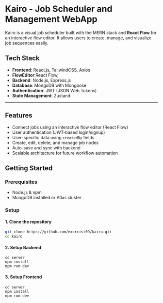 # Kairo - Job Scheduler and Management WebApp 

Kairo is a visual job scheduler built with the MERN stack and **React Flow** for an interactive flow editor. It allows users to create, manage, and visualize job sequences easily.

##  Tech Stack

- **Frontend**: React.js, TailwindCSS, Axios
- **FlowEditor**:React Flow,
- **Backend**: Node.js, Express.js
- **Database**: MongoDB with Mongoose
- **Authentication**: JWT (JSON Web Tokens)
- **State Management**: Zustand

---

##  Features

-  Connect jobs using an interactive flow editor (React Flow)
-  User authentication (JWT-based login/signup)
-  User-specific data using `createdBy` fields
-  Create, edit, delete, and manage job nodes
-  Auto-save and sync with backend
-  Scalable architecture for future workflow automation


##  Getting Started

### Prerequisites

- Node.js & npm
- MongoDB installed or Atlas cluster

### Setup

#### 1. Clone the repository

```bash
git clone https://github.com/exorcist09/kairo.git
cd kairo
```
#### 2. Setup Backend
``` 
cd server
npm install
npm run dev
```

#### 3. Setup Frontend
```
cd server
npm install
npm run dev
```